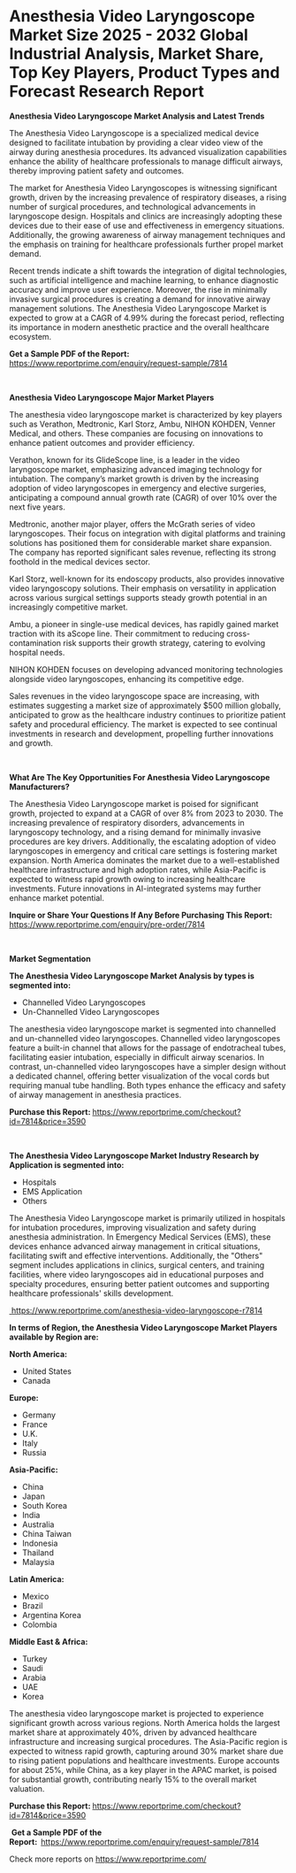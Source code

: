 <p><h1>Anesthesia Video Laryngoscope Market Size 2025 - 2032 Global Industrial Analysis, Market Share, Top Key Players, Product Types and Forecast Research Report</h1></p><p><strong>Anesthesia Video Laryngoscope Market Analysis and Latest Trends</strong></p>
<p><p>The Anesthesia Video Laryngoscope is a specialized medical device designed to facilitate intubation by providing a clear video view of the airway during anesthesia procedures. Its advanced visualization capabilities enhance the ability of healthcare professionals to manage difficult airways, thereby improving patient safety and outcomes.</p><p>The market for Anesthesia Video Laryngoscopes is witnessing significant growth, driven by the increasing prevalence of respiratory diseases, a rising number of surgical procedures, and technological advancements in laryngoscope design. Hospitals and clinics are increasingly adopting these devices due to their ease of use and effectiveness in emergency situations. Additionally, the growing awareness of airway management techniques and the emphasis on training for healthcare professionals further propel market demand.</p><p>Recent trends indicate a shift towards the integration of digital technologies, such as artificial intelligence and machine learning, to enhance diagnostic accuracy and improve user experience. Moreover, the rise in minimally invasive surgical procedures is creating a demand for innovative airway management solutions. The Anesthesia Video Laryngoscope Market is expected to grow at a CAGR of 4.99% during the forecast period, reflecting its importance in modern anesthetic practice and the overall healthcare ecosystem.</p></p>
<p><strong>Get a Sample PDF of the Report:&nbsp;</strong> <a href="https://www.reportprime.com/enquiry/request-sample/7814?utm_campaign=2757&utm_medium=2&utm_source=Github&utm_content=ia&utm_term=19032025&utm_id=anesthesia-video-laryngoscope">https://www.reportprime.com/enquiry/request-sample/7814</a></p>
<p>&nbsp;</p>
<p><strong>Anesthesia Video Laryngoscope Major Market Players</strong></p>
<p><p>The anesthesia video laryngoscope market is characterized by key players such as Verathon, Medtronic, Karl Storz, Ambu, NIHON KOHDEN, Venner Medical, and others. These companies are focusing on innovations to enhance patient outcomes and provider efficiency.</p><p>Verathon, known for its GlideScope line, is a leader in the video laryngoscope market, emphasizing advanced imaging technology for intubation. The company’s market growth is driven by the increasing adoption of video laryngoscopes in emergency and elective surgeries, anticipating a compound annual growth rate (CAGR) of over 10% over the next five years.</p><p>Medtronic, another major player, offers the McGrath series of video laryngoscopes. Their focus on integration with digital platforms and training solutions has positioned them for considerable market share expansion. The company has reported significant sales revenue, reflecting its strong foothold in the medical devices sector.</p><p>Karl Storz, well-known for its endoscopy products, also provides innovative video laryngoscopy solutions. Their emphasis on versatility in application across various surgical settings supports steady growth potential in an increasingly competitive market.</p><p>Ambu, a pioneer in single-use medical devices, has rapidly gained market traction with its aScope line. Their commitment to reducing cross-contamination risk supports their growth strategy, catering to evolving hospital needs.</p><p>NIHON KOHDEN focuses on developing advanced monitoring technologies alongside video laryngoscopes, enhancing its competitive edge. </p><p>Sales revenues in the video laryngoscope space are increasing, with estimates suggesting a market size of approximately $500 million globally, anticipated to grow as the healthcare industry continues to prioritize patient safety and procedural efficiency. The market is expected to see continual investments in research and development, propelling further innovations and growth.</p></p>
<p>&nbsp;</p>
<p><strong>What Are The Key Opportunities For Anesthesia Video Laryngoscope Manufacturers?</strong></p>
<p><p>The Anesthesia Video Laryngoscope market is poised for significant growth, projected to expand at a CAGR of over 8% from 2023 to 2030. The increasing prevalence of respiratory disorders, advancements in laryngoscopy technology, and a rising demand for minimally invasive procedures are key drivers. Additionally, the escalating adoption of video laryngoscopes in emergency and critical care settings is fostering market expansion. North America dominates the market due to a well-established healthcare infrastructure and high adoption rates, while Asia-Pacific is expected to witness rapid growth owing to increasing healthcare investments. Future innovations in AI-integrated systems may further enhance market potential.</p></p>
<p><strong>Inquire or Share Your Questions If Any Before Purchasing This Report:</strong> <a href="https://www.reportprime.com/enquiry/pre-order/7814?utm_campaign=2757&utm_medium=2&utm_source=Github&utm_content=ia&utm_term=19032025&utm_id=anesthesia-video-laryngoscope">https://www.reportprime.com/enquiry/pre-order/7814</a></p>
<p>&nbsp;</p>
<p><strong>Market Segmentation</strong></p>
<p><strong>The Anesthesia Video Laryngoscope Market Analysis by types is segmented into:</strong></p>
<p><ul><li>Channelled Video Laryngoscopes</li><li>Un-Channelled Video Laryngoscopes</li></ul></p>
<p><p>The anesthesia video laryngoscope market is segmented into channelled and un-channelled video laryngoscopes. Channelled video laryngoscopes feature a built-in channel that allows for the passage of endotracheal tubes, facilitating easier intubation, especially in difficult airway scenarios. In contrast, un-channelled video laryngoscopes have a simpler design without a dedicated channel, offering better visualization of the vocal cords but requiring manual tube handling. Both types enhance the efficacy and safety of airway management in anesthesia practices.</p></p>
<p><strong>Purchase this Report:&nbsp;</strong><a href="https://www.reportprime.com/checkout?id=7814&price=3590&utm_campaign=2757&utm_medium=2&utm_source=Github&utm_content=ia&utm_term=19032025&utm_id=anesthesia-video-laryngoscope">https://www.reportprime.com/checkout?id=7814&price=3590</a></p>
<p>&nbsp;</p>
<p><strong>The Anesthesia Video Laryngoscope Market Industry Research by Application is segmented into:</strong></p>
<p><ul><li>Hospitals</li><li>EMS Application</li><li>Others</li></ul></p>
<p><p>The Anesthesia Video Laryngoscope market is primarily utilized in hospitals for intubation procedures, improving visualization and safety during anesthesia administration. In Emergency Medical Services (EMS), these devices enhance advanced airway management in critical situations, facilitating swift and effective interventions. Additionally, the "Others" segment includes applications in clinics, surgical centers, and training facilities, where video laryngoscopes aid in educational purposes and specialty procedures, ensuring better patient outcomes and supporting healthcare professionals' skills development.</p></p>
<p><a href="https://www.reportprime.com/anesthesia-video-laryngoscope-r7814?utm_campaign=2757&utm_medium=2&utm_source=Github&utm_content=ia&utm_term=19032025&utm_id=anesthesia-video-laryngoscope">&nbsp;https://www.reportprime.com/anesthesia-video-laryngoscope-r7814</a></p>
<p><strong>In terms of Region, the Anesthesia Video Laryngoscope Market Players available by Region are:</strong></p>
<p>
    <p> <strong> North America: </strong>
        <ul>
            <li>United States</li>
            <li>Canada</li>
        </ul>
        </p> 
    <p> <strong> Europe: </strong>
        <ul>
            <li>Germany</li>
            <li>France</li>
            <li>U.K.</li>
            <li>Italy</li>
            <li>Russia</li>
        </ul>
        </p> 
    <p> <strong> Asia-Pacific: </strong>
        <ul>
            <li>China</li>
            <li>Japan</li>
            <li>South Korea</li>
            <li>India</li>
            <li>Australia</li>
            <li>China Taiwan</li>
            <li>Indonesia</li>
            <li>Thailand</li>
            <li>Malaysia</li>
        </ul>
        </p> 
    <p> <strong> Latin America: </strong>
        <ul>
            <li>Mexico</li>
            <li>Brazil</li>
            <li>Argentina Korea</li>
            <li>Colombia</li>
        </ul>
        </p> 
    <p> <strong> Middle East & Africa: </strong>
        <ul>
            <li>Turkey</li>
            <li>Saudi</li>
            <li>Arabia</li>
            <li>UAE</li>
            <li>Korea</li>
        </ul>
    </p>
    </p>
<p><p>The anesthesia video laryngoscope market is projected to experience significant growth across various regions. North America holds the largest market share at approximately 40%, driven by advanced healthcare infrastructure and increasing surgical procedures. The Asia-Pacific region is expected to witness rapid growth, capturing around 30% market share due to rising patient populations and healthcare investments. Europe accounts for about 25%, while China, as a key player in the APAC market, is poised for substantial growth, contributing nearly 15% to the overall market valuation.</p></p>
<p><strong>Purchase this Report: </strong><a href="https://www.reportprime.com/checkout?id=7814&price=3590&utm_campaign=2757&utm_medium=2&utm_source=Github&utm_content=ia&utm_term=19032025&utm_id=anesthesia-video-laryngoscope">https://www.reportprime.com/checkout?id=7814&price=3590</a></p>
<p>&nbsp;<strong>Get a Sample PDF of the Report:&nbsp;&nbsp;</strong><a href="https://www.reportprime.com/enquiry/request-sample/7814?utm_campaign=2757&utm_medium=2&utm_source=Github&utm_content=ia&utm_term=19032025&utm_id=anesthesia-video-laryngoscope">https://www.reportprime.com/enquiry/request-sample/7814</a></p>
<p><strong></strong></p>
<p>Check more reports on <a href="https://www.reportprime.com/?utm_campaign=2757&utm_medium=2&utm_source=Github&utm_content=ia&utm_term=19032025&utm_id=anesthesia-video-laryngoscope">https://www.reportprime.com/</a></p>